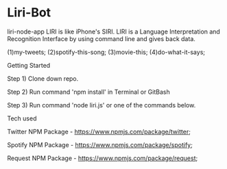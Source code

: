 # Liri-Bot
liri-node-app
LIRI is like iPhone's SIRI. LIRI is a Language Interpretation and Recognition Interface by using command line and gives back data.

(1)my-tweets; (2)spotify-this-song; (3)movie-this; (4)do-what-it-says;

Getting Started

Step 1) Clone down repo.

Step 2) Run command 'npm install' in Terminal or GitBash

Step 3) Run command 'node liri.js' or one of the commands below.

Tech used

Twitter NPM Package - https://www.npmjs.com/package/twitter;

Spotify NPM Package - https://www.npmjs.com/package/spotify;

Request NPM Package - https://www.npmjs.com/package/request;
